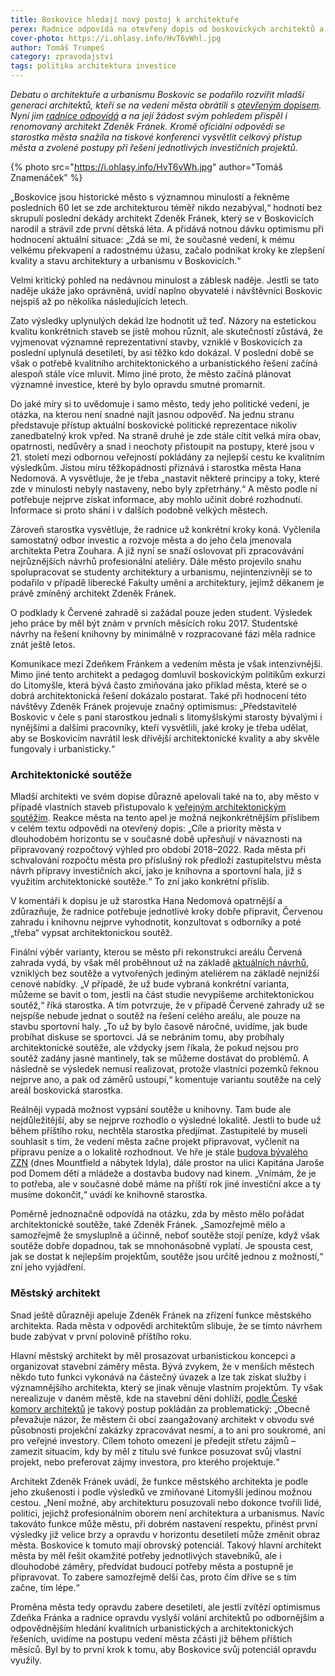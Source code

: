 ```yaml
---
title: Boskovice hledají nový postoj k architektuře
perex: Radnice odpovídá na otevřený dopis od boskovických architektů a na její žádost svým pohledem přispěl i renomovaný architekt Zdeněk Fránek.
cover-photo: https://i.ohlasy.info/HvT6vWhl.jpg
author: Tomáš Trumpeš
category: zpravodajství
tags: politika architektura investice
---
```


*Debatu o architektuře a urbanismu Boskovic se podařilo rozvířit mladší generaci architektů, kteří se na vedení města obrátili s [otevřeným dopisem](http://www.ohlasy.info/clanky/2016/11/dopis-architektu.html). Nyní jim [radnice odpovídá](http://boskovice.cz/odpoved%2Dna%2Dotevreny%2Ddopis%2Darchitektu/d-29786/p1=1019) a na její žádost svým pohledem přispěl i renomovaný architekt Zdeněk Fránek. Kromě oficiální odpovědi se starostka města snažila na tiskové konferenci vysvětlit celkový přístup města a zvolené postupy při řešení jednotlivých investičních projektů.*

{% photo src="https://i.ohlasy.info/HvT6vWh.jpg" author="Tomáš Znamenáček" %}

„Boskovice jsou historické město s významnou minulostí a řekněme posledních 60 let se zde architekturou téměř nikdo nezabýval,“ hodnotí bez skrupulí poslední dekády architekt Zdeněk Fránek, který se v Boskovicích narodil a strávil zde první dětská léta. A přidává notnou dávku optimismu při hodnocení aktuální situace: „Zdá se mi, že současné vedení, k mému velkému překvapení a radostnému úžasu, začalo podnikat kroky ke zlepšení kvality a stavu architektury a urbanismu v Boskovicích.“

Velmi kritický pohled na nedávnou minulost a záblesk naděje. Jestli se tato naděje ukáže jako oprávněná, uvidí naplno obyvatelé i návštěvníci Boskovic nejspíš až po několika následujících letech. 

Zato výsledky uplynulých dekád lze hodnotit už teď. Názory na estetickou kvalitu konkrétních staveb se jistě mohou různit, ale skutečností zůstává, že vyjmenovat významné reprezentativní stavby, vzniklé v Boskovicích za poslední uplynulá desetiletí, by asi těžko kdo dokázal. V poslední době se však o potřebě kvalitního architektonického a urbanistického řešení začíná alespoň stále více mluvit. Mimo jiné proto, že město začíná plánovat významné investice, které by bylo opravdu smutné promarnit.

Do jaké míry si to uvědomuje i samo město, tedy jeho politické vedení, je otázka, na kterou není snadné najít jasnou odpověď. Na jednu stranu představuje přístup aktuální boskovické politické reprezentace nikoliv zanedbatelný krok vpřed. Na straně druhé je zde stále cítit velká míra obav, opatrnosti, nedůvěry a snad i neochoty přistoupit na postupy, které jsou v 21. století mezi odbornou veřejností pokládány za nejlepší cestu ke kvalitním výsledkům. Jistou míru těžkopádnosti přiznává i starostka města Hana Nedomová. A vysvětluje, že je třeba „nastavit některé principy a toky, které zde v minulosti nebyly nastaveny, nebo byly zpřetrhány.“ A město podle ní potřebuje nejprve získat informace, aby mohlo učinit dobré rozhodnutí. Informace si proto shání i v dalších podobně velkých městech.

Zároveň starostka vysvětluje, že radnice už konkrétní kroky koná. Vyčlenila samostatný odbor investic a rozvoje města a do jeho čela jmenovala architekta Petra Zouhara. A již nyní se snaží oslovovat při zpracovávání nejrůznějších návrhů profesionální ateliéry. Dále město projevilo snahu spolupracovat se studenty architektury a urbanismu, nejintenzivněji se to podařilo v případě liberecké Fakulty umění a architektury, jejímž děkanem je právě zmíněný architekt Zdeněk Fránek.

O podklady k Červené zahradě si zažádal pouze jeden student. Výsledek jeho práce by měl být znám v prvních měsících roku 2017. Studentské návrhy na řešení knihovny by minimálně v rozpracované fázi měla radnice znát ještě letos.

Komunikace mezi Zdeňkem Fránkem a vedením města je však intenzivnější. Mimo jiné tento architekt a pedagog domluvil boskovickým politikům exkurzi do Litomyšle, která bývá často zmiňována jako příklad města, které se o dobrá architektonická řešení dokázalo postarat. Také při hodnocení této návštěvy Zdeněk Fránek projevuje značný optimismus: „Představitelé Boskovic v čele s paní starostkou jednali s litomyšlskými starosty bývalými i nynějšími a dalšími pracovníky, kteří vysvětlili, jaké kroky je třeba udělat, aby se Boskovicím navrátil lesk dřívější architektonické kvality a aby skvěle fungovaly i urbanisticky.“

### Architektonické soutěže

Mladší architekti ve svém dopise důrazně apelovali také na to, aby město v případě vlastních staveb přistupovalo k [veřejným architektonickým soutěžím](http://www.ohlasy.info/clanky/2015/12/rozhovor-lev.html). Reakce města na tento apel je možná nejkonkrétnějším příslibem v celém textu odpovědi na otevřený dopis: „Cíle a priority města v dlouhodobém horizontu se v současné době upřesňují v návaznosti na připravovaný rozpočtový výhled pro období 2018–2022. Rada města při schvalování rozpočtu města pro příslušný rok předloží zastupitelstvu města návrh přípravy investičních akcí, jako je knihovna a sportovní hala, již s využitím architektonické soutěže.“ To zní jako konkrétní příslib.

V komentáři k dopisu je už starostka Hana Nedomová opatrnější a zdůrazňuje, že radnice potřebuje jednotlivé kroky dobře připravit, Červenou zahradu i knihovnu nejprve vyhodnotit, konzultovat s odborníky a poté „třeba“ vypsat architektonickou soutěž. 

Finální výběr varianty, kterou se město při rekonstrukci areálu Červená zahrada vydá, by však měl proběhnout už na základě [aktuálních návrhů](http://www.ohlasy.info/clanky/2016/11/cervenka-studie.html), vzniklých bez soutěže a vytvořených jediným ateliérem na základě nejnižší cenové nabídky. „V případě, že už bude vybraná konkrétní varianta, můžeme se bavit o tom, jestli na část studie nevypíšeme architektonickou soutěž,“ říká starostka. A tím potvrzuje, že v případě Červené zahrady už se nejspíše nebude jednat o soutěž na řešení celého areálu, ale pouze na stavbu sportovní haly. „To už by bylo časově náročné, uvidíme, jak bude probíhat diskuse se sportovci. Já se nebráním tomu, aby probíhaly architektonické soutěže, ale vždycky jsem říkala, že pokud nejsou pro soutěž zadány jasné mantinely, tak se můžeme dostávat do problémů. A následně se výsledek nemusí realizovat, protože vlastníci pozemků řeknou nejprve ano, a pak od záměrů ustoupí,“ komentuje variantu soutěže na celý areál boskovická starostka.

Reálněji vypadá možnost vypsání soutěže u knihovny. Tam bude ale nejdůležitější, aby se nejprve rozhodlo o výsledné lokalitě. Jestli to bude už během příštího roku, nechtěla starostka předjímat. Zastupitelé by museli souhlasit s tím, že vedení města začne projekt připravovat, vyčlenit na přípravu peníze a o lokalitě rozhodnout. Ve hře je stále [budova bývalého ZZN](http://www.ohlasy.info/clanky/2016/01/budova-zzn.html) (dnes Mountfield a nábytek Idyla), dále prostor na ulici Kapitána Jaroše pod Domem dětí a mládeže a dostavba budovy nad kinem. „Vnímám, že je to potřeba, ale v současné době máme na příští rok jiné investiční akce a ty musíme dokončit,“ uvádí ke knihovně starostka.

Poměrně jednoznačně odpovídá na otázku, zda by město mělo pořádat architektonické soutěže, také Zdeněk Fránek. „Samozřejmě mělo a samozřejmě že smysluplně a účinně, neboť soutěže stojí peníze, když však soutěže dobře dopadnou, tak se mnohonásobně vyplatí. Je spousta cest, jak se dostat k nejlepším projektům, soutěže jsou určitě jednou z možností,“ zní jeho vyjádření.

### Městský architekt

Snad ještě důrazněji apeluje Zdeněk Fránek na zřízení funkce městského architekta. Rada města v odpovědi architektům slibuje, že se tímto návrhem bude zabývat v první polovině příštího roku. 

Hlavní městský architekt by měl prosazovat urbanistickou koncepci a organizovat stavební záměry města. Bývá zvykem, že v menších městech někdo tuto funkci vykonává na částečný úvazek a lze tak získat služby i významnějšího architekta, který se jinak věnuje vlastním projektům. Ty však nerealizuje v daném městě, kde na stavební dění dohlíží, [podle České komory architektů](https://www.cka.cz/cs/cka/tema-CKA/mestsky-architekt) je takový postup pokládán za problematický: „Obecně převažuje názor, že městem či obcí zaangažovaný architekt v obvodu své působnosti projekční zakázky zpracovávat nesmí, a to ani pro soukromé, ani pro veřejné investory. Cílem tohoto omezení je předejít střetu zájmů – zamezit situacím, kdy by měl z titulu své funkce posuzovat svůj vlastní projekt, nebo preferovat zájmy investora, pro kterého projektuje.“

Architekt Zdeněk Fránek uvádí, že funkce městského architekta je podle jeho zkušenosti i podle výsledků ve zmiňované Litomyšli jedinou možnou cestou. „Není možné, aby architekturu posuzovali nebo dokonce tvořili lidé, politici, jejichž profesionálním oborem není architektura a urbanismus. Navíc takováto funkce může městu, při dobrém nastavení respektu, přinést první výsledky již velice brzy a opravdu v horizontu desetiletí může změnit obraz města. Boskovice k tomuto mají obrovský potenciál. Takový hlavní architekt města by měl řešit okamžité potřeby jednotlivých stavebníků, ale i dlouhodobé záměry, předvídat budoucí potřeby města a postupně je připravovat. To zabere samozřejmě delší čas, proto čím dříve se s tím začne, tím lépe.“

Proměna města tedy opravdu zabere desetiletí, ale jestli zvítězí optimismus Zdeňka Fránka a radnice opravdu vyslyší volání architektů po odbornějším a odpovědnějším hledání kvalitních urbanistických a architektonických řešeních, uvidíme na postupu vedení města zčásti již během příštích měsíců. Byl by to první krok k tomu, aby Boskovice svůj potenciál opravdu využily.
